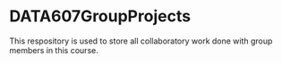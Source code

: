 # DATA607GroupProjects
This respository is used to store all collaboratory work done with group members in this course.
